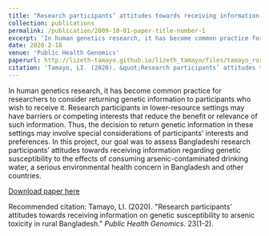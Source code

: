 ```yaml
---
title: "Research participants’ attitudes towards receiving information on genetic susceptibility to arsenic toxicity in rural Bangladesh"
collection: publications
permalink: /publication/2009-10-01-paper-title-number-1
excerpt: 'In human genetics research, it has become common practice for researchers to consider returning genetic information to participants who wish to receive it. Research participants in lower-resource settings may have barriers or competing interests that reduce the benefit or relevance of such information. Thus, the decision to return genetic information in these settings may involve special considerations of participants’ interests and preferences. In this project, our goal was to assess Bangladeshi research participants’ attitudes towards receiving information regarding genetic susceptibility to the effects of consuming arsenic-contaminated drinking water, a serious environmental health concern in Bangladesh and other countries.'
date: 2020-2-18
venue: 'Public Health Genomics'
paperurl: http://lizeth-tamayo.github.io/lizeth_tamayo/files/tamayo_ror_publichealthgenomics.pdf
citation: 'Tamayo, LI. (2020). &quot;Research participants’ attitudes towards receiving information on genetic susceptibility to arsenic toxicity in rural Bangladesh.&quot; <i>Public Health Genomics</i>. 23(1-2).'
---
```

In human genetics research, it has become common practice for researchers to consider returning genetic information to participants who wish to receive it. Research participants in lower-resource settings may have barriers or competing interests that reduce the benefit or relevance of such information. Thus, the decision to return genetic information in these settings may involve special considerations of participants’ interests and preferences. In this project, our goal was to assess Bangladeshi research participants’ attitudes towards receiving information regarding genetic susceptibility to the effects of consuming arsenic-contaminated drinking water, a serious environmental health concern in Bangladesh and other countries.

[Download paper here](http://lizeth-tamayo.github.io/lizeth-tamayo/files/tamayo_ror_publichealthgenomics.pdf)

Recommended citation: Tamayo, LI. (2020). "Research participants’ attitudes towards receiving information on genetic susceptibility to arsenic toxicity in rural Bangladesh." <i>Public Health Genomics</i>. 23(1-2).
